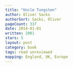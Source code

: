 ```yaml
---
title: "Uncle Tungsten"
author: Oliver Sacks
authorSort: Sacks, Oliver
pageCount: 337
date: 2014-01-01
written: 2001
stars: 5
layout: post
category: book
tags: read unreviewed
mapping: England, UK, Europe
---
```

